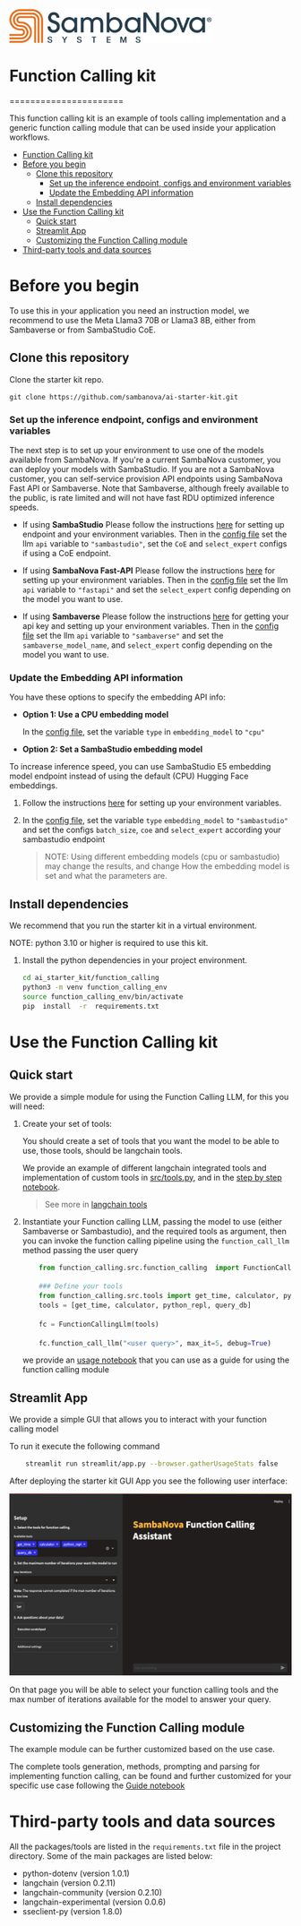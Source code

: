 
<a href="https://sambanova.ai/">
<picture>
 <source media="(prefers-color-scheme: dark)" srcset="../images/SambaNova-light-logo-1.png" height="60">
  <img alt="SambaNova logo" src="../images/SambaNova-dark-logo-1.png" height="60">
</picture>
</a>

# Function Calling kit
======================

This function calling kit is an example of tools calling implementation and a generic function calling module that can be used inside your application workflows.

<!-- TOC -->

- [Function Calling kit](#function-calling-kit)
- [Before you begin](#before-you-begin)
    - [Clone this repository](#clone-this-repository)
        - [Set up the inference endpoint, configs and environment variables](#set-up-the-inference-endpoint-configs-and-environment-variables)
        - [Update the Embedding API information](#update-the-embedding-api-information)
    - [Install dependencies](#install-dependencies)
- [Use the Function Calling kit](#use-the-function-calling-kit)
    - [Quick start](#quick-start)
    - [Streamlit App](#streamlit-app)
    - [Customizing the Function Calling module](#customizing-the-function-calling-module)
- [Third-party tools and data sources](#third-party-tools-and-data-sources)

<!-- /TOC -->

# Before you begin

To use this in your application you need an instruction model, we recommend to use the Meta Llama3 70B or Llama3 8B, either from Sambaverse or from SambaStudio CoE.

## Clone this repository

Clone the starter kit repo.
```
git clone https://github.com/sambanova/ai-starter-kit.git
```

### Set up the inference endpoint, configs and environment variables

The next step is to set up your environment to use one of the models available from SambaNova. If you're a current SambaNova customer, you can deploy your models with SambaStudio. If you are not a SambaNova customer, you can self-service provision API endpoints using SambaNova Fast API or Sambaverse. Note that Sambaverse, although freely available to the public, is rate limited and will not have fast RDU optimized inference speeds.

- If using **SambaStudio** Please follow the instructions [here](../README.md#use-sambastudio-option-3) for setting up endpoint and your environment variables.
    Then in the [config file](./config.yaml) set the llm `api` variable to `"sambastudio"`, set the `CoE` and `select_expert` configs if using a CoE endpoint.

- If using **SambaNova Fast-API** Please follow the instructions [here](../README.md#use-sambanova-fast-api-option-1) for setting up your environment variables.
    Then in the [config file](./config.yaml) set the llm `api` variable to `"fastapi"` and set the `select_expert` config depending on the model you want to use.

- If using **Sambaverse** Please follow the instructions [here](../README.md#use-sambaverse-option-2) for getting your api key and setting up your environment variables.
    Then in the [config file](./config.yaml) set the llm `api` variable to `"sambaverse"` and set the `sambaverse_model_name`, and `select_expert` config depending on the model you want to use.

### Update the Embedding API information

You have these options to specify the embedding API info: 

* **Option 1: Use a CPU embedding model**

    In the [config file](./config.yaml), set the variable `type` in `embedding_model` to `"cpu"`

* **Option 2: Set a SambaStudio embedding model**

To increase inference speed, you can use SambaStudio E5 embedding model endpoint instead of using the default (CPU) Hugging Face embeddings.

1. Follow the instructions [here](../README.md#update-api-information-for-sambanova-embeddings-model-optional) for setting up your environment variables.

2. In the [config file](./config.yaml), set the variable `type` `embedding_model` to `"sambastudio"` and set the configs `batch_size`, `coe` and `select_expert` according your sambastudio endpoint

    > NOTE: Using different embedding models (cpu or sambastudio) may change the results, and change How the embedding model is set and what the parameters are. 

## Install dependencies

We recommend that you run the starter kit in a virtual environment.

NOTE: python 3.10 or higher is required to use this kit.

1. Install the python dependencies in your project environment.

    ```bash
    cd ai_starter_kit/function_calling
    python3 -m venv function_calling_env
    source function_calling_env/bin/activate
    pip  install  -r  requirements.txt
    ```

# Use the Function Calling kit 

## Quick start

We provide a simple module for using the Function Calling LLM, for this you will need:

1. Create your set of tools:

    You should create a set of tools that you want the model to be able to use, those tools, should be langchain tools.

    We provide an example of different langchain integrated tools and implementation of custom tools in [src/tools.py](src/tools.py), and in the [step by step notebook](./notebooks/function_calling_guide.ipynb).

    > See more in [langchain tools](https://python.langchain.com/v0.1/docs/modules/tools/)

2. Instantiate your Function calling LLM, passing the model to use (either Sambaverse or Sambastudio), and the required tools as argument, then you can invoke the function calling pipeline using the `function_call_llm` method passing the user query

    ``` python
        from function_calling.src.function_calling  import FunctionCallingLlm
        
        ### Define your tools
        from function_calling.src.tools import get_time, calculator, python_repl, query_db
        tools = [get_time, calculator, python_repl, query_db]

        fc = FunctionCallingLlm(tools)

        fc.function_call_llm("<user query>", max_it=5, debug=True)
    ```

    we provide an [usage notebook](notebooks/usage.ipynb) that you can use as a guide for using the function calling module


## Streamlit App

We provide a simple GUI that allows you to interact with your function calling model

To run it execute the following command 

```bash
    streamlit run streamlit/app.py --browser.gatherUsageStats false 
```

After deploying the starter kit GUI App you see the following user interface:

![capture of function calling streamlit application](./docs/function_calling_app.png)

On that page you will be able to select your function calling tools and the max number of iterations available for the model to answer your query.

## Customizing the Function Calling module

The example module can be further customized based on the use case.

The complete tools generation, methods, prompting and parsing for implementing function calling, can be found and further customized for your specific use case following the [Guide notebook](function_calling_guide.ipynb)  

# Third-party tools and data sources

All the packages/tools are listed in the `requirements.txt` file in the project directory. Some of the main packages are listed below:

* python-dotenv (version 1.0.1)
* langchain (version 0.2.11)
* langchain-community (version 0.2.10)
* langchain-experimental (version 0.0.6)
* sseclient-py (version 1.8.0)
